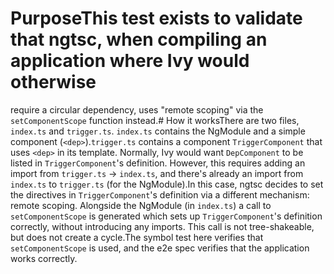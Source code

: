 # PurposeThis test exists to validate that ngtsc, when compiling an application where Ivy would otherwise
require a circular dependency, uses "remote scoping" via the `setComponentScope` function instead.# How it worksThere are two files, `index.ts` and `trigger.ts`. `index.ts` contains the NgModule and a simple
component (`<dep>`).`trigger.ts` contains a component `TriggerComponent` that uses `<dep>` in its template. Normally,
Ivy would want `DepComponent` to be listed in `TriggerComponent`'s definition. However, this
requires adding an import from `trigger.ts` -> `index.ts`, and there's already an import from
`index.ts` to `trigger.ts` (for the NgModule).In this case, ngtsc decides to set the directives in `TriggerComponent`'s definition via a different
mechanism: remote scoping. Alongside the NgModule (in `index.ts`) a call to `setComponentScope` is
generated which sets up `TriggerComponent`'s definition correctly, without introducing any imports.
This call is not tree-shakeable, but does not create a cycle.The symbol test here verifies that `setComponentScope` is used, and the e2e spec verifies that the
application works correctly.